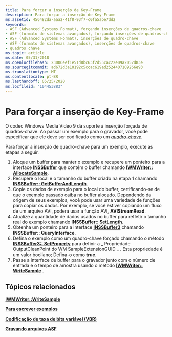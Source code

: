```yaml
---
title: Para forçar a inserção de Key-Frame
description: Para forçar a inserção de Key-Frame
ms.assetid: 456482da-aaa2-41f8-93f7-c0fa5abe7dd2
keywords:
- ASF (Advanced Systems Format), forçando inserções de quadros-chave
- ASF (formato de sistemas avançados), forçando inserções de quadros-chave
- ASF (Advanced Systems Format), inserções de quadro-chave
- ASF (formato de sistemas avançados), inserções de quadros-chave
- quadros chave
ms.topic: article
ms.date: 05/31/2018
ms.openlocfilehash: 23006eef1e51d8bc63f2d55cac22e09a2052d83e
ms.sourcegitcommit: ad672d3a10192c5ccac619ad2524407109266e93
ms.translationtype: MT
ms.contentlocale: pt-BR
ms.lasthandoff: 05/25/2020
ms.locfileid: "104453883"
---
```

# <a name="to-force-key-frame-insertion"></a>Para forçar a inserção de Key-Frame

O codec Windows Media Video 9 dá suporte à inserção forçada de quadros-chave. Ao passar um exemplo para o gravador, você pode especificar que ele deve ser codificado como um [*quadro-chave*](wmformat-glossary.md).

Para forçar a inserção de quadro-chave para um exemplo, execute as etapas a seguir.

1.  Aloque um buffer para manter o exemplo e recupere um ponteiro para a interface [**INSSBuffer**](/previous-versions/windows/desktop/api/wmsbuffer/nn-wmsbuffer-inssbuffer) que contém o buffer chamando [**IWMWriter:: AllocateSample**](/previous-versions/windows/desktop/api/Wmsdkidl/nf-wmsdkidl-iwmwriter-allocatesample).
2.  Recupere o local e o tamanho do buffer criado na etapa 1 chamando [**INSSBuffer:: GetBufferAndLength**](/previous-versions/windows/desktop/api/Wmsbuffer/nf-wmsbuffer-inssbuffer-getbufferandlength).
3.  Copie os dados de exemplo para o local do buffer, certificando-se de que o exemplo passado caiba no buffer alocado. Dependendo da origem de seus exemplos, você pode usar uma variedade de funções para copiar os dados. Por exemplo, se você estiver copiando um fluxo de um arquivo AVI, poderá usar a função AVI, **AVIStreamRead**.
4.  Atualize a quantidade de dados usados no buffer para refletir o tamanho real do exemplo chamando [**INSSBuffer:: SetLength**](/previous-versions/windows/desktop/api/Wmsbuffer/nf-wmsbuffer-inssbuffer-setlength).
5.  Obtenha um ponteiro para a interface [**INSSBuffer3**](/previous-versions/windows/desktop/api/wmsbuffer/nn-wmsbuffer-inssbuffer3) chamando **INSSBuffer:: QueryInterface**.
6.  Defina o exemplo como um quadro-chave forçado chamando o método [**INSSBuffer3:: SetProperty**](/previous-versions/windows/desktop/api/Wmsbuffer/nf-wmsbuffer-inssbuffer3-setproperty) para definir a \_ Propriedade OutputCleanPoint do WM SampleExtensionGUID \_ . Esta propriedade é um valor booliano; Defina-o como **true**.
7.  Passe a interface de buffer para o gravador junto com o número de entrada e o tempo de amostra usando o método [**IWMWriter:: WriteSample**](/previous-versions/windows/desktop/api/Wmsdkidl/nf-wmsdkidl-iwmwriter-writesample) .

## <a name="related-topics"></a>Tópicos relacionados

<dl> <dt>

[**IWMWriter::WriteSample**](/previous-versions/windows/desktop/api/Wmsdkidl/nf-wmsdkidl-iwmwriter-writesample)
</dt> <dt>

[**Para escrever exemplos**](to-write-samples.md)
</dt> <dt>

[**Codificação de taxa de bits variável (VBR)**](variable-bit-rate--vbr--encoding.md)
</dt> <dt>

[**Gravando arquivos ASF**](writing-asf-files.md)
</dt> </dl>

 

 




